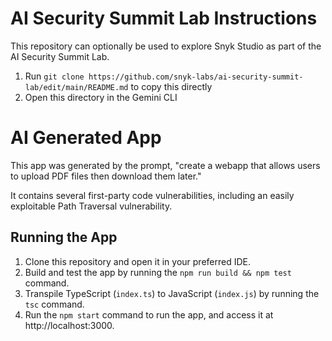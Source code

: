 # AI Security Summit Lab Instructions
This repository can optionally be used to explore Snyk Studio as part of the AI Security Summit Lab.
1. Run `git clone https://github.com/snyk-labs/ai-security-summit-lab/edit/main/README.md` to copy this directly
2. Open this directory in the Gemini CLI

# AI Generated App

This app was generated by the prompt, "create a webapp that allows users to upload PDF files then download them later."

It contains several first-party code vulnerabilities, including an easily exploitable Path Traversal vulnerability.

## Running the App

1. Clone this repository and open it in your preferred IDE.
2. Build and test the app by running the `npm run build && npm test` command.
3. Transpile TypeScript (`index.ts`) to JavaScript (`index.js`) by running the `tsc` command.
4. Run the `npm start` command to run the app, and access it at http://localhost:3000.

